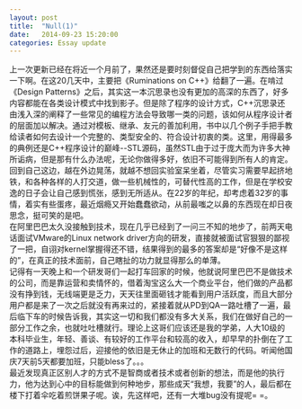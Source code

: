 ```yaml
---
layout: post
title:  "Null(1)"
date:   2014-09-23 15:20:00
categories: Essay update
---
```

<p>
上一次更新已经在将近一个月前了，果然还是要时刻督促自己把学到的东西给落实一下啊。在这20几天中，主要把《Ruminations on C++》给翻了一遍。在啃过《Design Patterns》之后，其实这一本沉思录也没有更加的高深的东西了，好多内容都能在各类设计模式中找到影子。但是除了程序的设计方式，C++沉思录还由浅入深的阐释了一些常见的编程方法会导致哪一类的问题，该如何从程序设计者的层面加以解决。通过对模板、继承、友元的善加利用，书中以几个例子手把手教给读者如何去设计一个完整的、类型安全的、符合设计初衷的类。这里，用得最多的典例还是C++程序设计的巅峰--STL源码，虽然STL由于过于庞大而为许多大神所诟病，但是那有什么办法呢，无论你做得多好，依旧不可能得到所有人的肯定。<br>
回到自己这边，越在外边晃荡，就越不想回实验室呆坐着，尽管实习需要早起挤地铁，和各种各样的人打交道，做一些机械性的，可替代性高的工作，但是在学校安逸的日子会让自己感到慌张，感到无所适从。在22岁的年纪，却考虑着32岁的事情，着实有些蛋疼，最近烟瘾又开始蠢蠢欲动，从前最嗤之以鼻的东西现在却日夜思念，挺可笑的是吧。<br>
在阿里巴巴太久没接触到技术，现在几乎已经到了一问三不知的地步了，前两天电话面试VMware的Linux network driver方向的研发，直接就被面试官狠狠的鄙视了一把，自诩对kernel掌握得还不错，结果得到的最多的答案却是“好像不是这样的”，在真正的技术面前，自己瞎扯的功力就显得那么的单薄。<br>
记得有一天晚上和一个研发哥们一起打车回家的时候，他就说阿里巴巴不是做技术的公司，而是靠运营和卖情怀的，借着淘宝这么大一个商业平台，他们做的产品都没有挣到钱，无线端更是乏力，天天往里面砸钱才能看到用户活跃度，而且大部分用户都是来了一次之后就没有再来过的，紧接着就从PD到QA一路吐槽了一遍，最后临下车的时候告诉我，其实这一切和我们都没有多大关系，我们在做好自己的一部分工作之余，也就吐吐槽就行。理论上这哥们应该还是我的学弟，人大10级的本科毕业生，年轻、善谈、有较好的工作平台和较高的收入，却早早的扑倒在了工作的道路上，埋怨过后，迎接他的依旧是无休止的加班和无数行的代码。听闻他国庆7天前5天都要加班，只能bless了。。。<br>
最近发现真正区别人才的方式不是智商或者技术或者创新的想法，而是他的执行力，他为达到心中的目标能做到何种地步，那些成天“我想，我要”的人，最后都在楼下打着伞吃着煎饼果子呢。诶，先这样吧，还有一大堆bug没有提呢= =。
</p>